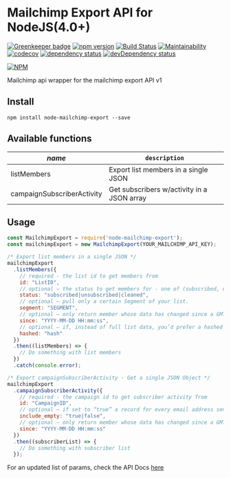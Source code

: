 # Mailchimp Export API for NodeJS(4.0+)

[![Greenkeeper badge](https://badges.greenkeeper.io/shierro/node-mailchimp-export.svg)](https://greenkeeper.io/)
[![npm version](https://badge.fury.io/js/node-mailchimp-export.svg)](https://badge.fury.io/js/node-mailchimp-export)
[![Build Status](https://travis-ci.org/shierro/node-mailchimp-export.svg?branch=master)](https://travis-ci.org/shierro/node-mailchimp-export)
[![Maintainability](https://api.codeclimate.com/v1/badges/f60e0883a1c98f548293/maintainability)](https://codeclimate.com/github/shierro/node-mailchimp-export/maintainability)
[![codecov](https://codecov.io/gh/shierro/node-mailchimp-export/branch/master/graph/badge.svg)](https://codecov.io/gh/shierro/node-mailchimp-export)
[![dependency status](https://david-dm.org/shierro/node-mailchimp-export/status.svg)](https://david-dm.org/shierro/node-mailchimp-export/status.svg)
[![devDependency status](https://david-dm.org/shierro/node-mailchimp-export/dev-status.svg)](https://david-dm.org/shierro/node-mailchimp-export/dev-status.svg)

[![NPM](https://nodei.co/npm/node-mailchimp-export.png)](https://nodei.co/npm/node-mailchimp-export/)

Mailchimp api wrapper for the mailchimp export API v1

## Install
`npm install node-mailchimp-export --save`

## Available functions
*name* | `description` 
--- | ---
listMembers | Export list members in a single JSON
campaignSubscriberActivity | Get subscribers w/activity in a JSON array

## Usage
```javascript
const MailchimpExport = require('node-mailchimp-export');
const mailchimpExport = new MailchimpExport(YOUR_MAILCHIMP_API_KEY);

/* Export list members in a single JSON */
mailchimpExport
  .listMembers({
    // required - the list id to get members from
    id: "ListID",
    // optional – the status to get members for - one of (subscribed, unsubscribed, cleaned), defaults to subscribed
    status: "subscribed|unsubscribed|cleaned",
    // optional – pull only a certain Segment of your list.
    segment: "SEGMENT",
    // optional – only return member whose data has changed since a GMT timestamp – in YYYY-MM-DD HH:mm:ss format
    since: "YYYY-MM-DD HH:mm:ss",
    // optional – if, instead of full list data, you’d prefer a hashed list of email addresses, set this to the hashing algorithm you expect. Currently only “sha256” is supported.
    hashed: "hash"
  })
  .then((listMembers) => {
    // Do something with list members
  })
  .catch(console.error);

/* Export campaignSubscriberActivity - Get a single JSON Object */
mailchimpExport
  .campaignSubscriberActivity({
    // required - the campaign id to get subscriber activity from
    id: "CampaignID",
    // optional – if set to “true” a record for every email address sent to will be returned even if there is no activity data. defaults to “false”
    include_empty: "true|false",
    // optional – only return member whose data has changed since a GMT timestamp – in YYYY-MM-DD HH:mm:ss format
    since: "YYYY-MM-DD HH:mm:ss"
  })
  .then((subscriberList) => {
    // Do something with subscriber list
  });
```

For an updated list of params, check the API Docs [here](http://developer.mailchimp.com/documentation/mailchimp/guides/how-to-use-the-export-api/#list-export)

